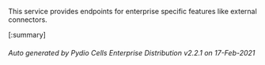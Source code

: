 






This service provides endpoints for enterprise specific features like external connectors.

[:summary]

###### Auto generated by Pydio Cells Enterprise Distribution v2.2.1 on 17-Feb-2021
